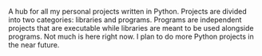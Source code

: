 A hub for all my personal projects written in Python. Projects are divided into two categories: libraries and programs. Programs are independent projects that are executable while libraries are meant to be used alongside programs. Not much is here right now. I plan to do more Python projects in the near future.
